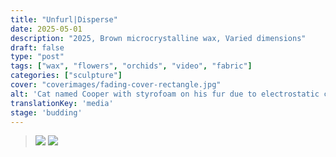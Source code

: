 ```yaml
---
title: "Unfurl|Disperse"
date: 2025-05-01
description: "2025, Brown microcrystalline wax, Varied dimensions"
draft: false
type: "post"
tags: ["wax", "flowers", "orchids", "video", "fabric"]
categories: ["sculpture"]
cover: "coverimages/fading-cover-rectangle.jpg"
alt: 'Cat named Cooper with styrofoam on his fur due to electrostatic charge.'
translationKey: 'media'
stage: 'budding'
---
```

><img src='../images/unfurldisperse_before.JPG'></img>
><img src='../images/unfurldisperse_after.JPG'></img>
